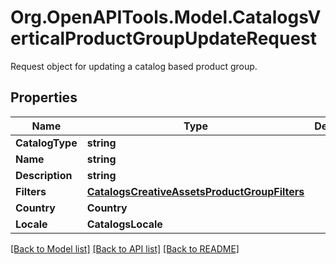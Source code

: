 # Org.OpenAPITools.Model.CatalogsVerticalProductGroupUpdateRequest
Request object for updating a catalog based product group.

## Properties

Name | Type | Description | Notes
------------ | ------------- | ------------- | -------------
**CatalogType** | **string** |  | [optional] 
**Name** | **string** |  | [optional] 
**Description** | **string** |  | [optional] 
**Filters** | [**CatalogsCreativeAssetsProductGroupFilters**](CatalogsCreativeAssetsProductGroupFilters.md) |  | [optional] 
**Country** | **Country** |  | [optional] 
**Locale** | **CatalogsLocale** |  | [optional] 

[[Back to Model list]](../README.md#documentation-for-models) [[Back to API list]](../README.md#documentation-for-api-endpoints) [[Back to README]](../README.md)

